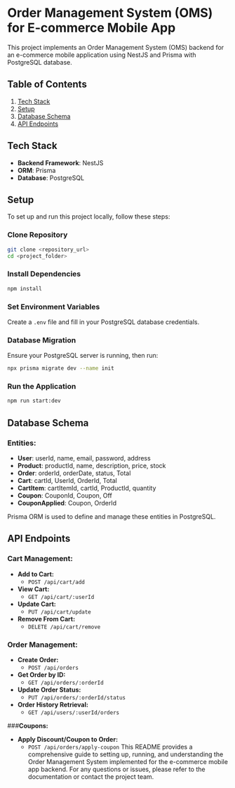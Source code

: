 # Order Management System (OMS) for E-commerce Mobile App

This project implements an Order Management System (OMS) backend for an e-commerce mobile application using NestJS and Prisma with PostgreSQL database.

## Table of Contents
1. [Tech Stack](#requirements)
2. [Setup](#setup)
3. [Database Schema](#database-schema)
4. [API Endpoints](#api-endpoints)

## Tech Stack
- **Backend Framework**: NestJS
- **ORM**: Prisma
- **Database**: PostgreSQL

## Setup
To set up and run this project locally, follow these steps:

### Clone Repository
```bash
git clone <repository_url>
cd <project_folder>
```

### Install Dependencies
```bash
npm install
```

### Set Environment Variables
Create a `.env` file and fill in your PostgreSQL database credentials.

### Database Migration
Ensure your PostgreSQL server is running, then run:
```bash
npx prisma migrate dev --name init
```

### Run the Application
```bash
npm run start:dev
```

## Database Schema
### Entities:
- **User**: userId, name, email, password, address
- **Product**: productId, name, description, price, stock
- **Order**: orderId, orderDate, status, Total
- **Cart**: cartId, UserId, OrderId, Total
- **CartItem**: cartItemId, cartId, ProductId, quantity
- **Coupon**: CouponId, Coupon, Off
- **CouponApplied**: Coupon, OrderId

Prisma ORM is used to define and manage these entities in PostgreSQL.

## API Endpoints
### Cart Management:
- **Add to Cart:**
  - `POST /api/cart/add`
- **View Cart:**
  - `GET /api/cart/:userId`
- **Update Cart:**
  - `PUT /api/cart/update`
- **Remove From Cart:**
  - `DELETE /api/cart/remove`

### Order Management:
- **Create Order:**
  - `POST /api/orders`
- **Get Order by ID:**
  - `GET /api/orders/:orderId`
- **Update Order Status:**
  - `PUT /api/orders/:orderId/status` 
- **Order History Retrieval:**
  - `GET /api/users/:userId/orders`

###**Coupons:**
- **Apply Discount/Coupon to Order:**
  - `POST /api/orders/apply-coupon`
This README provides a comprehensive guide to setting up, running, and understanding the Order Management System implemented for the e-commerce mobile app backend. For any questions or issues, please refer to the documentation or contact the project team.
